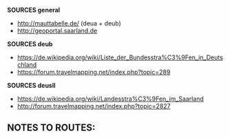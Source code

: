 ﻿**SOURCES general**
- http://mauttabelle.de/ (deua + deub)
- http://geoportal.saarland.de

**SOURCES deub**
- https://de.wikipedia.org/wiki/Liste_der_Bundesstra%C3%9Fen_in_Deutschland
- https://forum.travelmapping.net/index.php?topic=289

**SOURCES deusll**
- https://de.wikipedia.org/wiki/Landesstra%C3%9Fen_im_Saarland
- http://forum.travelmapping.net/index.php?topic=2827

**NOTES TO ROUTES:**
- 

